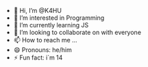 - 👋 Hi, I’m @K4HU
- 👀 I’m interested in Programming
- 🌱 I’m currently learning JS
- 💞️ I’m looking to collaborate on with everyone
- 📫 How to reach me ...
- 😄 Pronouns: he/him
- ⚡ Fun fact: i`m 14

<!---
K4HU/K4HU is a ✨ special ✨ repository because its `README.md` (this file) appears on your GitHub profile.
You can click the Preview link to take a look at your changes.
--->
